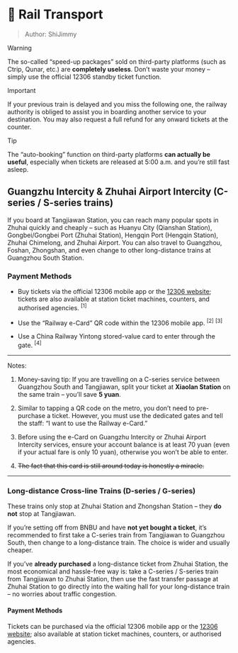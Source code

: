# 🚉 Rail Transport

> Author: ShiJimmy

> [!WARNING]
> The so-called “speed-up packages” sold on third-party platforms (such as Ctrip, Qunar, etc.) are **completely useless**. Don’t waste your money – simply use the official 12306 standby ticket function.

> [!IMPORTANT]
> If your previous train is delayed and you miss the following one, the railway authority is obliged to assist you in boarding another service to your destination. You may also request a full refund for any onward tickets at the counter.

> [!TIP]
> The “auto-booking” function on third-party platforms **can actually be useful**, especially when tickets are released at 5:00 a.m. and you’re still fast asleep.

## Guangzhu Intercity & Zhuhai Airport Intercity (C-series / S-series trains)
If you board at Tangjiawan Station, you can reach many popular spots in Zhuhai quickly and cheaply – such as Huanyu City (Qianshan Station), Gongbei/Gongbei Port (Zhuhai Station), Hengqin Port (Hengqin Station), Zhuhai Chimelong, and Zhuhai Airport. You can also travel to Guangzhou, Foshan, Zhongshan, and even change to other long-distance trains at Guangzhou South Station.

### Payment Methods

- Buy tickets via the official 12306 mobile app or the [12306 website](https://www.12306.cn); tickets are also available at station ticket machines, counters, and authorised agencies. <sup>[1]</sup>

- Use the “Railway e-Card” QR code within the 12306 mobile app. <sup>[2]</sup> <sup>[3]</sup>

- Use a China Railway Yintong stored-value card to enter through the gate. <sup>[4]</sup>

---

Notes:

1. Money-saving tip: If you are travelling on a C-series service between Guangzhou South and Tangjiawan, split your ticket at **Xiaolan Station** on the same train – you’ll save **5 yuan**.

2. Similar to tapping a QR code on the metro, you don’t need to pre-purchase a ticket. However, you must use the dedicated gates and tell the staff: “I want to use the Railway e-Card.”

3. Before using the e-Card on Guangzhu Intercity or Zhuhai Airport Intercity services, ensure your account balance is at least 70 yuan (even if your actual fare is only 10 yuan), otherwise you won’t be able to enter.

4. ~~The fact that this card is still around today is honestly a miracle.~~  

---

### Long-distance Cross-line Trains (D-series / G-series)
These trains only stop at Zhuhai Station and Zhongshan Station – they **do not** stop at Tangjiawan.

If you’re setting off from BNBU and have **not yet bought a ticket**, it’s recommended to first take a C-series train from Tangjiawan to Guangzhou South, then change to a long-distance train. The choice is wider and usually cheaper.

If you’ve **already purchased** a long-distance ticket from Zhuhai Station, the most economical and hassle-free way is: take a C-series / S-series train from Tangjiawan to Zhuhai Station, then use the fast transfer passage at Zhuhai Station to go directly into the waiting hall for your long-distance train – no worries about traffic congestion.

#### Payment Methods
Tickets can be purchased via the official 12306 mobile app or the [12306 website](https://www.12306.cn); also available at station ticket machines, counters, or authorised agencies.

